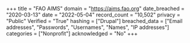 +++
title = "FAO AIMS"
domain = "https://aims.fao.org"
date_breached = "2020-03-13"
date = "2022-05-04"
record_count = "10,502"
privacy = "Public"
Verified = "True"
hashing = ["Drupal"]
breached_data = ["Email addresses", "Passwords", "Usernames", "Names", "IP addresses"]
categories = ["Nonprofit"]
acknowledged = "No"
+++
